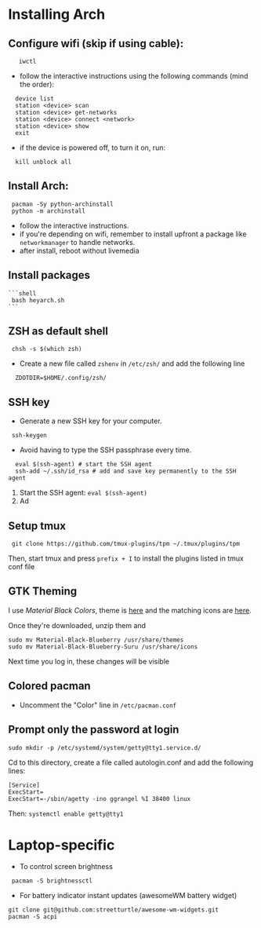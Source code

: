 # Installing Arch

## Configure wifi (skip if using cable):
  ```shell
     iwctl
  ```

  - follow the interactive instructions using the following commands (mind the order):
  ```shell
    device list
    station <device> scan
    station <device> get-networks
    station <device> connect <network>
    station <device> show
    exit
  ```
  - if the device is powered off, to turn it on, run:
    
  ```shell
    kill unblock all
  ```
  
## Install Arch:
  ```shell
   pacman -Sy python-archinstall
   python -m archinstall
  ```
  - follow the interactive instructions.
  - if you're depending on wifi, remember to install upfront a package like `networkmanager` to handle networks.
  - after install, reboot without livemedia

## Install packages

    ```shell
     bash heyarch.sh
    ```
    
## ZSH as default shell

```shell
 chsh -s $(which zsh)
```

- Create a new file called `zshenv` in `/etc/zsh/` and add the following line

```shell
  ZDOTDIR=$HOME/.config/zsh/
```

## SSH key

- Generate a new SSH key for your computer.

```shell
 ssh-keygen
```

- Avoid having to type the SSH passphrase every time.

```shell
  eval $(ssh-agent) # start the SSH agent
  ssh-add ~/.ssh/id_rsa # add and save key permanently to the SSH agent
```

1. Start the SSH agent: `eval $(ssh-agent)`
2. Ad


## Setup tmux
```shell
 git clone https://github.com/tmux-plugins/tpm ~/.tmux/plugins/tpm
```
Then, start tmux and press `prefix + I` to install the plugins listed in tmux conf file

## GTK Theming

I use *Material Black Colors*, theme is [here](https://www.gnome-look.org/p/1316887/) and the matching icons are [here](https://www.pling.com/p/1333360/).

Once they're downloaded, unzip them and

```shell
sudo mv Material-Black-Blueberry /usr/share/themes
sudo mv Material-Black-Blueberry-Suru /usr/share/icons
```
Next time you log in, these changes will be visible

## Colored pacman

- Uncomment the "Color" line in `/etc/pacman.conf`

## Prompt only the password at login

```shell
sudo mkdir -p /etc/systemd/system/getty@tty1.service.d/
```

Cd to this directory, create a file called autologin.conf and add the following lines:

```
[Service]
ExecStart=
ExecStart=-/sbin/agetty -ino ggrangel %I 38400 linux
```

Then: `systemctl enable getty@tty1`


# Laptop-specific

- To control screen brightness
```shell
 pacman -S brightnessctl
```

- For battery indicator instant updates (awesomeWM battery widget)

```shell
git clone git@github.com:streetturtle/awesome-wm-widgets.git
pacman -S acpi
```
